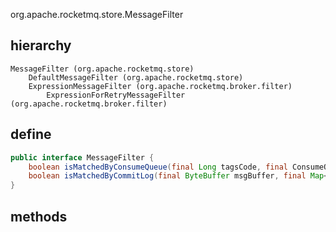 org.apache.rocketmq.store.MessageFilter

## hierarchy
```
MessageFilter (org.apache.rocketmq.store)
    DefaultMessageFilter (org.apache.rocketmq.store)
    ExpressionMessageFilter (org.apache.rocketmq.broker.filter)
        ExpressionForRetryMessageFilter (org.apache.rocketmq.broker.filter)
```

## define
```java
public interface MessageFilter {
    boolean isMatchedByConsumeQueue(final Long tagsCode, final ConsumeQueueExt.CqExtUnit cqExtUnit);
    boolean isMatchedByCommitLog(final ByteBuffer msgBuffer, final Map<String, String> properties);
}
```

## methods